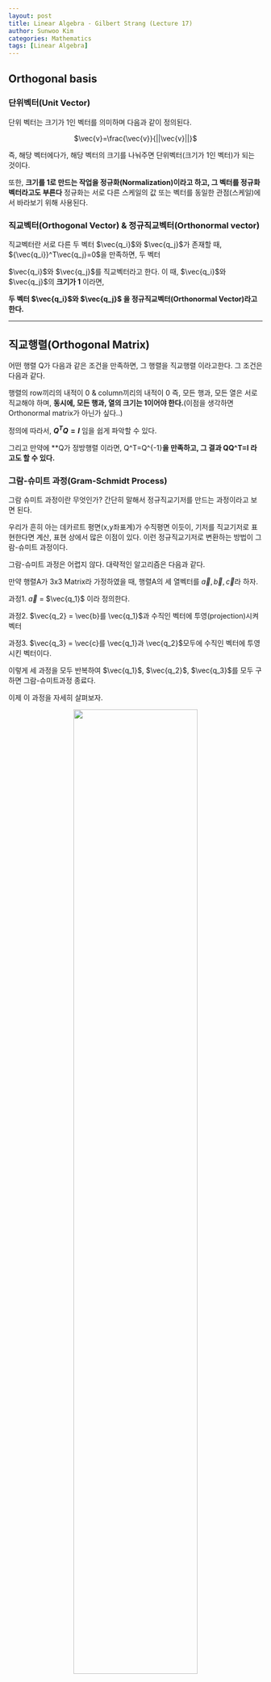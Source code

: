 ```yaml
---
layout: post
title: Linear Algebra - Gilbert Strang (Lecture 17)
author: Sunwoo Kim
categories: Mathematics
tags: [Linear Algebra]
---
```

## Orthogonal basis

### 단위벡터(Unit Vector)
단위 벡터는 크기가 1인 벡터를 의미하며 다음과 같이 정의된다.

<center>$\vec{v}=\frac{\vec{v}}{||\vec{v}||}$</center>

즉, 해당 벡터에다가, 해당 벡터의 크기를 나눠주면 단위벡터(크기가 1인 벡터)가 되는 것이다.

또한, **크기를 1로 만드는 작업을 정규화(Normalization)이라고 하고, 그 벡터를 정규화 벡터라고도 부른다**
정규화는 서로 다른 스케일의 값 또는 벡터를 동일한 관점(스케일)에서 바라보기 위해 사용된다.

### 직교벡터(Orthogonal Vector) & 정규직교벡터(Orthonormal vector)
직교벡터란 서로 다른 두 벡터 $\vec{q_i}$와 $\vec{q_j}$가 존재할 때, ${\vec{q_i}}^T\vec{q_j}=0$을 만족하면, 두 벡터

$\vec{q_i}$와 $\vec{q_j}$를 직교벡터라고 한다. 이 때, $\vec{q_i}$와 $\vec{q_j}$의 **크기가 1** 이라면,

**두 벡터 $\vec{q_i}$와 $\vec{q_j}$ 을 정규직교벡터(Orthonormal Vector)라고 한다.**

---
## 직교행렬(Orthogonal Matrix)
어떤 행렬 Q가 다음과 같은 조건을 만족하면, 그 행렬을 직교행렬 이라고한다. 그 조건은 다음과 같다.

행렬의 row끼리의 내적이 0 & column끼리의 내적이 0 즉, 모든 행과, 모든 열은 서로 직교해야 하며,
**동시에, 모든 행과, 열의 크기는 1이어야 한다.**(이점을 생각하면 Orthonormal matrix가 아닌가 싶다..)

정의에 따라서, **$Q^TQ=I$** 임을 쉽게 파악할 수 있다.

그리고 만약에 **Q가 정방행렬 이라면, Q^T=Q^{-1}**을 만족하고, 그 결과 QQ^T=I 라고도 할 수 있다.**

### 그람-슈미트 과정(Gram-Schmidt Process)
그람 슈미트 과정이란 무엇인가? 간단히 말해서 정규직교기저를 만드는 과정이라고 보면 된다.

우리가 흔히 아는 데카르트 평면(x,y좌표계)가 수직평면 이듯이, 기저를 직교기저로 표현한다면 계산, 표현
상에서 많은 이점이 있다. 이런 정규직교기저로 변환하는 방법이 그람-슈미트 과정이다.

그람-슈미트 과정은 어렵지 않다. 대략적인 알고리즘은 다음과 같다.

만약 행렬A가 3x3 Matrix라 가정하였을 때, 행렬A의 세 열벡터를 $\vec{a}, \vec{b}, \vec{c}$라 하자.

과정1. $\vec{a}$ = $\vec{q_1}$ 이라 정의한다.

과정2. $\vec{q_2} = \vec{b}를 \vec{q_1}$과 수직인 벡터에 투영(projection)시켜 벡터

과정3. $\vec{q_3} = \vec{c}를 \vec{q_1}과 \vec{q_2}$모두에 수직인 벡터에 투영시킨 벡터이다.

이렇게 세 과정을 모두 반복하여 $\vec{q_1}$, $\vec{q_2}$, $\vec{q_3}$를 모두 구하면 그람-슈미트과정 종료다.

이제 이 과정을 자세히 살펴보자.

<center><img src="/public/img/2019-07-31-linear algebra-lecture17/img01.png" width="70%"></center>

위 그림을 살펴보면, 전에 설명했던 과정을 상상해볼 수 있을 것이다. 이제 수식의 관점에서 살펴보자.

$\vec{e} = \vec{b} - \vec{p}$ 인 것을 그림을 통해서 쉽게 알 수 있다. [Lecture15-16](https://sunshower76.github.io/mathematics/2019/07/30/Linear-algebra-lecture15-16/)을 통해서, $\vec{p}=\frac{\vec{a}\vec{a}^T}{\vec{a}^T\vec{a}}\vec{b}$라는 것을 배웠다.

그러면 다음과 같이 다시 쓸 수 있다.

$\vec{e} = \vec{b} - \frac{\vec{a_1}\vec{a}^T}{\vec{a}^T\vec{a}}\vec{b}$

그리고, 위 알고리즘에서 설명했듯이 바로 $\vec{e} = \vec{q_2}$이다.

$\vec{q_2} = \vec{b} - \frac{\vec{a}\vec{a}^T}{\vec{a}^T\vec{a}}\vec{b}$

그렇다면 이제 $\vec{q_3}$는 어떻게 구할까?

먼저 $\vec{c}$를 $\vec{q_1}$에 $\vec{q_2}$를 구하는 과정을 수행한다.

$\vec{e_{c1}} = \vec{c} - \frac{\vec{a}\vec{a}^T}{\vec{a}^T\vec{a}}\vec{c}$ 의 결과가 나올것이다.

<center><img src="/public/img/2019-07-31-linear algebra-lecture17/img02.png" width="70%"></center>

그러면 위 그림과 같은 형태가 나올 것이다. 여기서 봐야할 점은, $\vec{q_2}$와 $\vec{e_{c1}}$가 모두

**$\vec{q_1}$에 수직하다는 것이다. 그렇다면, $\vec{q_2}$와 $\vec{e_{c1}}$를 기저로 하여 만들어진 평면상에 존재하는**
** 모든 벡터들은 $\vec{q_1}$에 수직할 것이라는 것을 알 수 있다.**

$\vec{e_{c1}}$를 $\vec{q_2}$에 투영하여 나온 벡터$\vec{p_{c1}}$은 그림과 같이 표시할 수 있다. 

그리고 최종적으로, $\vec{e_{c1}}$를 황색 점선벡터에 투영하면 그림은 다음과 같이 나온다.

<center><img src="/public/img/2019-07-31-linear algebra-lecture17/img04.png" width="70%"></center>

이렇게 되면 최종적으로 수직인 세 벡터가 나오게 된다. 이때, $\vec{q_3}$와$\vec{q_1}$이 직교하는 이유는 위에 굵은글씨
로 언급했던 것 처럼 $\vec{q_3}$는  $\vec{q_2}$와 $\vec{e_{c1}}$를 기저로 하여 만들어진 평면상에 존재하는 벡터이기 때
문이다.

위 과정의 계산 과정은 다음과 같다.

<center><img src="/public/img/2019-07-31-linear algebra-lecture17/img05.png" width="50%"></center>

최종적인 결과는 다음과 같이 요약된다.
<center><img src="/public/img/2019-07-31-linear algebra-lecture17/img06.png" width="40%"></center>

그리고 각 벡터의 크기로 각각 나누어 orthonormal vectors로 만들면 그람-슈미트 과정이 종료된다.

결과를 보면, 패턴이 보이기 때문에, 일일히 구하는게 아니고, 공식을 외워서 사용하면 된다.

### QR분해(QR decomposition, factorization)
QR분해란 A=QR의 형태로 나타내는 것이다. 여기서 Q는 직교행렬, R은 상삼각행렬을 나타낸다.

Q는 그람슈미트 과정을 이용하여 정규직교벡터로 이루어진 직교행렬을 의미한다.

R은 다음 과정을 통해서 구할 수 있다.

$A=QR$은, **A가 정방행렬일때, $Q^T=Q^{-1}$이므로** $Q^TA=R$로 표현할 수 있다.

(**Q가 정방행렬이 아니라면, $Q^{-1}대신, Q^†=(Q^TQ)^{-1}Q^T을 곱해준다.$**)

<center><img src="/public/img/2019-07-31-linear algebra-lecture17/img08.png" width="80%"></center>

여기서, R이 상삼각행렬인 이유는 다음 그림을 보면서 생각해보자

<center><img src="/public/img/2019-07-31-linear algebra-lecture17/img07.png" width="70%"></center>

그림에서, $\vec{b}$는 $\vec{q_1}$과 $\vec{q_2}$의 선형 결합으로 만들어 질 수 있다. 즉, 같은 평면에 존재한다. 그런데, $\vec{q_3}$는 $\vec{q_1}$과 $\vec{q_2}$에 모두 수직하므로, 해당 평면에 수직하다고 볼 수 있으며, 그렇게 된다면, $\vec{q_3}$는 해당평면에 존재하는 모든 벡터와 수직하므로, $\vec{b}$와도 수직하다.

**이런 식의 원리를 모두 적용시키면, $\vec{q_i}$는 $\vec{a_j}$에 대해서, i>j인 경우, $$\vec{q_i}$\vec{a_j}=0$이 된다.** 이러한 원리로 R은 상삼각행렬이 성립된다.

QR분해는 총 세가지 방법이 있다고한다. Gram-Schmidt 방법, Givens rotation 방법, householder reflection 방법이 있다.

자세한 방법은 다음에 다루도록 하겠다.










